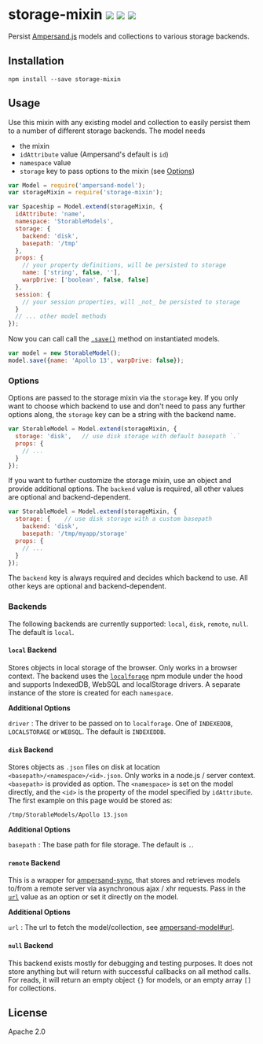 # storage-mixin [![][travis_img]][travis_url] [![][npm_img]][npm_url] [![][inch_img]][inch_url]

Persist [Ampersand.js](https://ampersandjs.com/) models and collections to various storage backends.


## Installation

```
npm install --save storage-mixin
```

## Usage

Use this mixin with any existing model and collection to easily persist
them to a number of different storage backends. The model needs
- the mixin
- `idAttribute` value (Ampersand's default is `id`)
- `namespace` value
- `storage` key to pass options to the mixin (see [Options](#usage-options))

```js
var Model = require('ampersand-model');
var storageMixin = require('storage-mixin');

var Spaceship = Model.extend(storageMixin, {
  idAttribute: 'name',
  namespace: 'StorableModels',
  storage: {
    backend: 'disk',
    basepath: '/tmp'
  },
  props: {
    // your property definitions, will be persisted to storage
    name: ['string', false, ''],
    warpDrive: ['boolean', false, false]
  },
  session: {
    // your session properties, will _not_ be persisted to storage
  }
  // ... other model methods
});
```

Now you can call call the [`.save()`][ampersand-save] method on instantiated models.

```js
var model = new StorableModel();
model.save({name: 'Apollo 13', warpDrive: false});
```

### Options

Options are passed to the storage mixin via the `storage` key. If you only
want to choose which backend to use and don't need to pass any further options
along, the `storage` key can be a string with the backend name.

```js
var StorableModel = Model.extend(storageMixin, {
  storage: 'disk',   // use disk storage with default basepath `.`
  props: {
    // ...
  }
});
```

If you want to further customize the storage mixin, use an object and provide
additional options. The `backend` value is required, all other values are
optional and backend-dependent.

```js
var StorableModel = Model.extend(storageMixin, {
  storage: {    // use disk storage with a custom basepath
    backend: 'disk',   
    basepath: '/tmp/myapp/storage'    
  props: {
    // ...
  }
});
```

The `backend` key is always required and decides which backend
to use. All other keys are optional and backend-dependent.

### Backends

The following backends are currently supported: `local`, `disk`, `remote`, `null`.
The default is `local`.

#### `local` Backend

Stores objects in local storage of the browser. Only works in a browser context.
The backend uses the [`localforage`][localforage] npm module under the hood and
supports IndexedDB, WebSQL and localStorage drivers. A separate instance of
the store is created for each `namespace`.

**Additional Options**

`driver`
: The driver to be passed on to `localforage`. One of `INDEXEDDB`, `LOCALSTORAGE` or `WEBSQL`. The default is `INDEXEDDB`.


#### `disk` Backend

Stores objects as `.json` files on disk at location `<basepath>/<namespace>/<id>.json`.
Only works in a node.js / server context. `<basepath>` is provided as option.
The `<namespace>` is set on the model directly, and the `<id>` is the property
of the model specified by `idAttribute`. The first example on this page would
be stored as:

```
/tmp/StorableModels/Apollo 13.json
```

**Additional Options**

`basepath`
: The base path for file storage. The default is `.`.

#### `remote` Backend

This is a wrapper for [ampersand-sync][ampersand-sync], that stores and
retrieves models to/from a remote server via asynchronous ajax / xhr requests.
Pass in the [`url`][ampersand-model-url] value as an option or set it
directly on the model.

**Additional Options**

`url`
: The url to fetch the model/collection, see [ampersand-model#url][ampersand-model-url].

#### `null` Backend

This backend exists mostly for debugging and testing purposes. It does not
store anything but will return with successful callbacks on all method calls.
For reads, it will return an empty object `{}` for models, or an empty array
`[]` for collections.


## License

Apache 2.0

[travis_img]: https://img.shields.io/travis/mongodb-js/storage-mixin.svg?style=flat-square
[travis_url]: https://travis-ci.org/mongodb-js/storage-mixin
[npm_img]: https://img.shields.io/npm/v/mongodb-storage-mixin.svg?style=flat-square
[npm_url]: https://www.npmjs.org/package/mongodb-storage-mixin
[inch_img]: http://inch-ci.org/github/mongodb-js/storage-mixin.svg?branch=master
[inch_url]: http://inch-ci.org/github/mongodb-js/storage-mixin
[gitter_img]: https://badges.gitter.im/Join%20Chat.svg
[gitter_url]: http://gitter.im/mongodb-js/mongodb-js
[ampersand-sync]: https://github.com/AmpersandJS/ampersand-sync
[ampersand-save]: https://ampersandjs.com/docs/#ampersand-model-save
[ampersand-model-url]: https://github.com/AmpersandJS/ampersand-model#url-modelurl-or-modelurl
[localforage]: http://mozilla.github.io/localForage/
